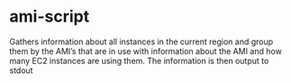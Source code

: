 # ami-script
Gathers information about all instances in the current region and group them by the AMI’s that are in use with information about the AMI and how many EC2 instances are using them. The information is then output to stdout
